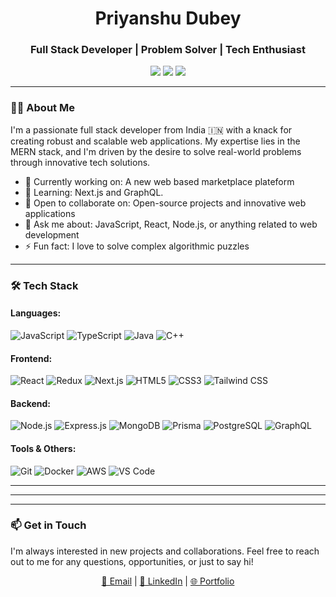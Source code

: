 <h1 align="center">Priyanshu Dubey</h1>
<h3 align="center">Full Stack Developer | Problem Solver | Tech Enthusiast</h3>

<p align="center">
  <a href="https://www.linkedin.com/in/priyanshu-dubey-741240228"><img src="https://img.shields.io/badge/-LinkedIn-0077B5?style=flat&logo=Linkedin&logoColor=white"/></a>
  <a href="mailto:priyanshudube397@gmail.com"><img src="https://img.shields.io/badge/-Email-D14836?style=flat&logo=Gmail&logoColor=white"/></a>
  <a href="https://priyanshudubeyportfolio.vercel.app"><img src="https://img.shields.io/badge/-Portfolio-4285F4?style=flat&logo=google-chrome&logoColor=white"/></a>
</p>

---

### 👨‍💻 About Me

I'm a passionate full stack developer from India 🇮🇳 with a knack for creating robust and scalable web applications. My expertise lies in the MERN stack, and I'm driven by the desire to solve real-world problems through innovative tech solutions.

- 🔭 Currently working on: A new web based marketplace plateform
- 🌱 Learning: Next.js and GraphQL.
- 👯 Open to collaborate on: Open-source projects and innovative web applications
- 💬 Ask me about: JavaScript, React, Node.js, or anything related to web development
- ⚡ Fun fact: I love to solve complex algorithmic puzzles

---

### 🛠 Tech Stack

#### Languages:
![JavaScript](https://img.shields.io/badge/-JavaScript-F7DF1E?style=flat&logo=javascript&logoColor=black)
![TypeScript](https://img.shields.io/badge/-TypeScript-3178C6?style=flat&logo=typescript&logoColor=white)
![Java](https://img.shields.io/badge/-Java-007396?style=flat&logo=java&logoColor=white)
![C++](https://img.shields.io/badge/-C%2B%2B-00599C?style=flat&logo=c%2B%2B&logoColor=white)

#### Frontend:
![React](https://img.shields.io/badge/-React-61DAFB?style=flat&logo=react&logoColor=black)
![Redux](https://img.shields.io/badge/-Redux-764ABC?style=flat&logo=redux&logoColor=white)
![Next.js](https://img.shields.io/badge/-Next.js-000000?style=flat&logo=next.js&logoColor=white)
![HTML5](https://img.shields.io/badge/-HTML5-E34F26?style=flat&logo=html5&logoColor=white)
![CSS3](https://img.shields.io/badge/-CSS3-1572B6?style=flat&logo=css3&logoColor=white)
![Tailwind CSS](https://img.shields.io/badge/-Tailwind_CSS-38B2AC?style=flat&logo=tailwind-css&logoColor=white)

#### Backend:
![Node.js](https://img.shields.io/badge/-Node.js-339933?style=flat&logo=node.js&logoColor=white)
![Express.js](https://img.shields.io/badge/-Express.js-000000?style=flat&logo=express&logoColor=white)
![MongoDB](https://img.shields.io/badge/-MongoDB-47A248?style=flat&logo=mongodb&logoColor=white)
![Prisma](https://img.shields.io/badge/-Prisma-2D3748?style=flat&logo=prisma&logoColor=white)
![PostgreSQL](https://img.shields.io/badge/-PostgreSQL-336791?style=flat&logo=postgresql&logoColor=white)
![GraphQL](https://img.shields.io/badge/-GraphQL-E10098?style=flat&logo=graphql&logoColor=white)

#### Tools & Others:
![Git](https://img.shields.io/badge/-Git-F05032?style=flat&logo=git&logoColor=white)
![Docker](https://img.shields.io/badge/-Docker-2496ED?style=flat&logo=docker&logoColor=white)
![AWS](https://img.shields.io/badge/-AWS-232F3E?style=flat&logo=amazon-aws&logoColor=white)
![VS Code](https://img.shields.io/badge/-VS_Code-007ACC?style=flat&logo=visual-studio-code&logoColor=white)

---



---

---

### 📫 Get in Touch
I'm always interested in new projects and collaborations. Feel free to reach out to me for any questions, opportunities, or just to say hi!

<p align="center">
  <a href="mailto:priyanshudube397@gmail.com">📧 Email</a> |
  <a href="https://www.linkedin.com/in/priyanshu-dubey-741240228">💼 LinkedIn</a> |
  <a href="https://priyanshudubeyportfolio.vercel.app">🌐 Portfolio</a>
</p>
